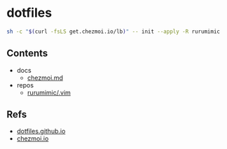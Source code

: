 # dotfiles

```bash
sh -c "$(curl -fsLS get.chezmoi.io/lb)" -- init --apply -R rurumimic
```

## Contents

- docs
  - [chezmoi.md](docs/chezmoi.md)
- repos
  - [rurumimic/.vim](https://github.com/rurumimic/.vim)

## Refs

- [dotfiles.github.io](https://dotfiles.github.io/)
- [chezmoi.io](https://www.chezmoi.io/)


